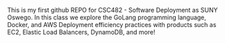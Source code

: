 This is my first github REPO for CSC482 - Software Deployment as SUNY Oswego.
In this class we explore the GoLang programming language, Docker, and AWS Deployment efficiency practices with products such as EC2, Elastic Load Balancers, DynamoDB, and more!
